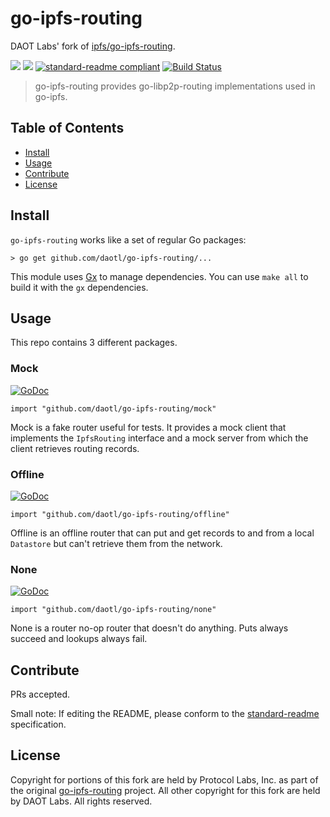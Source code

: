 # go-ipfs-routing

DAOT Labs' fork of [ipfs/go-ipfs-routing](https://github.com/ipfs/go-ipfs-routing).

[![](https://img.shields.io/badge/made%20by-Protocol%20Labs-blue.svg?style=flat-square)](http://ipn.io)
[![](https://img.shields.io/badge/project-DAOT%20Labs-red.svg?style=flat-square)](http://github.com/daotl)
[![standard-readme compliant](https://img.shields.io/badge/standard--readme-OK-green.svg?style=flat-square)](https://github.com/RichardLitt/standard-readme)
[![Build Status](https://travis-ci.org/daotl/go-ipfs-routing.svg?branch=master)](https://travis-ci.org/daotl/go-ipfs-routing)

> go-ipfs-routing provides go-libp2p-routing implementations used in go-ipfs.

## Table of Contents

- [Install](#install)
- [Usage](#usage)
- [Contribute](#contribute)
- [License](#license)

## Install

`go-ipfs-routing` works like a set of regular Go packages:

```
> go get github.com/daotl/go-ipfs-routing/...
```

This module uses [Gx](https://github.com/whyrusleeping/gx) to manage
dependencies. You can use `make all` to build it with the `gx` dependencies.

## Usage

This repo contains 3 different packages.

### Mock

[![GoDoc](https://godoc.org/github.com/daotl/go-ipfs-routing/mock?status.svg)](https://godoc.org/github.com/daotl/go-ipfs-routing/mock)

```
import "github.com/daotl/go-ipfs-routing/mock"
```

Mock is a fake router useful for tests. It provides a mock client that
implements the `IpfsRouting` interface and a mock server from which the client
retrieves routing records.


### Offline

[![GoDoc](https://godoc.org/github.com/daotl/go-ipfs-routing/offline?status.svg)](https://godoc.org/github.com/daotl/go-ipfs-routing/offline)

```
import "github.com/daotl/go-ipfs-routing/offline"
```

Offline is an offline router that can put and get records to and from a local
`Datastore` but can't retrieve them from the network.

### None

[![GoDoc](https://godoc.org/github.com/daotl/go-ipfs-routing/none?status.svg)](https://godoc.org/github.com/daotl/go-ipfs-routing/none)

```
import "github.com/daotl/go-ipfs-routing/none"
```

None is a router no-op router that doesn't do anything. Puts always succeed and
lookups always fail.

## Contribute

PRs accepted.

Small note: If editing the README, please conform to the
[standard-readme](https://github.com/RichardLitt/standard-readme) specification.

## License

Copyright for portions of this fork are held by Protocol Labs, Inc. as part of the original
[go-ipfs-routing](https://github.com/ipfs/go-ipfs-routing) project. All other copyright for
this fork are held by DAOT Labs. All rights reserved.
